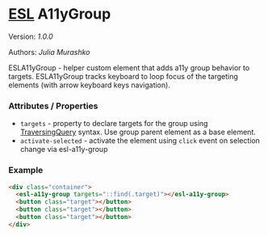 # [ESL](../../../README.md) A11yGroup

Version: *1.0.0*

Authors: *Julia Murashko*

<a name="intro"></a>

ESLA11yGroup - helper custom element that adds a11y group behavior to targets.
ESLA11yGroup tracks keyboard to loop focus of the targeting elements (with arrow keyboard keys navigation). 

### Attributes / Properties

- `targets` - property to declare targets for the group using [TraversingQuery](../esl-traversing-query/README.md) syntax. Use group parent element as a base element.
- `activate-selected` - activate the element using `click` event on selection change via esl-a11y-group

### Example
```html
<div class="container">
  <esl-a11y-group targets="::find(.target)"></esl-a11y-group>
  <button class="target"></button>
  <button class="target"></button>
  <button class="target"></button>
</div>
```
